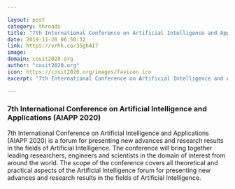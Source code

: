 ```yaml
---

layout: post
category: threads
title: "7th International Conference on Artificial Intelligence and Applications (AIAPP 2020)"
date: 2019-11-20 06:50:32
link: https://vrhk.co/35gh4I7
image: 
domain: cosit2020.org
author: "cosit2020.org"
icon: https://cosit2020.org/images/favicon.ico
excerpt: "7th International Conference on Artificial Intelligence and Applications (AIAPP 2020) is a forum for presenting new advances and research results in the fields of Artificial Intelligence. The conference will bring together leading researchers, engineers and scientists in the domain of interest from around the world. The scope of the conference covers all theoretical and practical aspects of the Artificial Intelligence forum for presenting new advances and research results in the fields of Artificial Intelligence."

---
```


### 7th International Conference on Artificial Intelligence and Applications (AIAPP 2020)

7th International Conference on Artificial Intelligence and Applications (AIAPP 2020) is a forum for presenting new advances and research results in the fields of Artificial Intelligence. The conference will bring together leading researchers, engineers and scientists in the domain of interest from around the world. The scope of the conference covers all theoretical and practical aspects of the Artificial Intelligence forum for presenting new advances and research results in the fields of Artificial Intelligence.